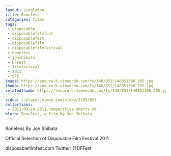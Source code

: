 ```yaml
---
layout: singleton
title: Boneless
categories: films
tags:
 - disposable
 - disposablefilmfest
 - disposablefest
 - disposablefilm
 - disposablefilmfestival
 - boneless
 - jonshibata
 - DFFest
 - filmfestival
 - 2011
 - DFF
image: https://secure-b.vimeocdn.com/ts/140/851/140851306_295.jpg
thumb: https://secure-b.vimeocdn.com/ts/140/851/140851306_295.jpg
relatedthumb: https://secure-b.vimeocdn.com/ts/140/851/140851306_295.jpg

video: //player.vimeo.com/video/21852853
collections:
 - 2011-03-24-2011-competitive-shorts.md
blurb: Boneless, a film by Jon Shibata.
---
```


Boneless
By Jon Shibata

Official Selection of Disposable Film Festival 2011

disposablefilmfest.com
Twitter: @DFFest